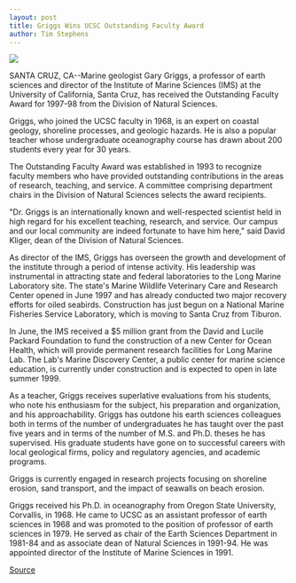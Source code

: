 ```yaml
---
layout: post
title: Griggs Wins UCSC Outstanding Faculty Award
author: Tim Stephens
---
```


![][3]

SANTA CRUZ, CA--Marine geologist Gary Griggs, a professor of earth sciences and director of the Institute of Marine Sciences (IMS) at the University of California, Santa Cruz, has received the Outstanding Faculty Award for 1997-98 from the Division of Natural Sciences.

Griggs, who joined the UCSC faculty in 1968, is an expert on coastal geology, shoreline processes, and geologic hazards. He is also a popular teacher whose undergraduate oceanography course has drawn about 200 students every year for 30 years.

The Outstanding Faculty Award was established in 1993 to recognize faculty members who have provided outstanding contributions in the areas of research, teaching, and service. A committee comprising department chairs in the Division of Natural Sciences selects the award recipients.

"Dr. Griggs is an internationally known and well-respected scientist held in high regard for his excellent teaching, research, and service. Our campus and our local community are indeed fortunate to have him here," said David Kliger, dean of the Division of Natural Sciences.

As director of the IMS, Griggs has overseen the growth and development of the institute through a period of intense activity. His leadership was instrumental in attracting state and federal laboratories to the Long Marine Laboratory site. The state's Marine Wildlife Veterinary Care and Research Center opened in June 1997 and has already conducted two major recovery efforts for oiled seabirds. Construction has just begun on a National Marine Fisheries Service Laboratory, which is moving to Santa Cruz from Tiburon.

In June, the IMS received a $5 million grant from the David and Lucile Packard Foundation to fund the construction of a new Center for Ocean Health, which will provide permanent research facilities for Long Marine Lab. The Lab's Marine Discovery Center, a public center for marine science education, is currently under construction and is expected to open in late summer 1999.

As a teacher, Griggs receives superlative evaluations from his students, who note his enthusiasm for the subject, his preparation and organization, and his approachability. Griggs has outdone his earth sciences colleagues both in terms of the number of undergraduates he has taught over the past five years and in terms of the number of M.S. and Ph.D. theses he has supervised. His graduate students have gone on to successful careers with local geological firms, policy and regulatory agencies, and academic programs.

Griggs is currently engaged in research projects focusing on shoreline erosion, sand transport, and the impact of seawalls on beach erosion.

Griggs received his Ph.D. in oceanography from Oregon State University, Corvallis, in 1968. He came to UCSC as an assistant professor of earth sciences in 1968 and was promoted to the position of professor of earth sciences in 1979. He served as chair of the Earth Sciences Department in 1981-84 and as associate dean of Natural Sciences in 1991-94. He was appointed director of the Institute of Marine Sciences in 1991.

[3]: http://www1.ucsc.edu/oncampus/currents/98-99/art/griggs_gary.98-10-12.jpg

[Source](http://www1.ucsc.edu/news_events/press_releases/archive/98-99/10-98/griggs.htm "Permalink to UC Santa Cruz: Gary Griggs Award")
